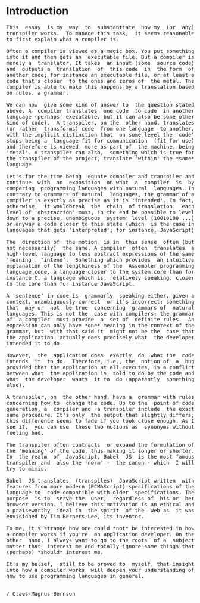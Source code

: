 # Introduction
<pre>
This  essay  is my  way  to  substantiate  how my  (or  any)
transpiler works.  To manage this task,  it seems reasonable
to first explain what a compiler is.

Often a compiler is viewed as a magic box. You put something
into it and then gets an  executable file. But a compiler is
merely a  translator. It takes  an input (some  source code)
and  outputs a  translation  of  this code  in  the form  of
another code; for instance an executable file, or at least a
code that's closer  to the ones and zeros of  the metal. The
compiler is able to make this happens by a translation based
on rules, a grammar.

We can now  give some kind of answer to  the question stated
above. A  compiler translates  one code  to code  in another
language (perhaps  executable, but it can also be some other
kind of code).  A transpiler, on the  other hand, translates
(or rather  transforms) code  from one language  to another,
with the implicit distinction that  on some level the 'code'
stops being a  language fit for communication  (fit for use)
and therefore is viewed  more as part of  the machine, being
'metal'. A transpiler can also,  something which is true for
the transpiler of the project, translate 'within' the *same*
language.

Let's for the time being  equate compiler and transpiler and
continue  with  an  exposition  on what  a  compiler  is  by
comparing  programming languages with natural  languages. In
contrary to grammars of natural  languages, the grammar of a
compiler is exactly as precise as it is 'intended'. In fact,
otherwise,  it wouldbreak  the  chain  of translation:  each
level of 'abstraction' must, in the end be possible to level
down to a precise, unambiguous 'system' level (10010100 ...)
or anyway a code closer to this state (which  is the case in
languages that gets 'interpreted'; for instance, JavaScript).

The  direction of  the motion  is in  this sense  often (but
not necessarily)  the same. A compiler  often  translates  a
high-level language to less abstract expressions of the same
'meaning', 'intend'.  Something which provides  an intuitive
explanation of the lengthiness of the  Assembler programming
language code, a language closer to the system core than for
instance C, a language which is, relatively speaking, closer
to the core than for instance JavaScript.

A 'sentence' in code is  grammarly  speaking either, given a
context, unambiguously correct  or it's incorrect; something
that  may or  not  be true  concerning  grammars of  natural
languages. This is not the  case with compilers; the grammar
of  a compiler  must provide  a  set of  definite rules.  An
expression can only have *one* meaning in the context of the
grammar, but  with that said it  might not be the  case that
the application  actually does precisely what  the developer
intended it to do.

However,  the  application does  exactly  do  what the  code
intends  it  to do.  Therefore, i.e., the  notion of  a  bug
provided that the application at all executes, is a conflict
between what  the application is  told to do by the code and
what  the developer  wants  it to  do (apparently  something
else).

A transpiler, on  the other hand, have a  grammar with rules
concerning how to  change the code. Up to the  point of code
generation, a  compiler and  a transpiler include  the exact
same procedure. It's only  the output that slightly differs;
this difference seems to fade if you look close enough. As I
see it,  you can use  these two notions as  synonyms without
feeling bad.

The transpiler often contracts  or expand the formulation of
the 'meaning' of the code, thus making it longer or shorter.
In  the realm  of  JavaScript, Babel  JS  is the most famous
transpiler and  also the 'norm' -  the canon - which  I will
try to mimic.

Babel  JS translates  (transpiles)  JavaScript written  with
features from more modern (ECMAScript) specifications of the
language to  code compatible with older  specifications. The
purpose  is to  serve the  user,  regardless of  his or  her
browser version. I believe this motivation is an ethical and
a praiseworthy  ideal in  the spirit  of the  Web as  it was
envisioned by Tim Berners-Lee, its inventor.

To me, it's strange how one could *not* be interested in how
a compiler works if you're  an application developer. On the
other  hand, I always want to go to the roots  of a  subject
matter that  interest me and totally ignore some things that
(perhaps) *should* interest me.

It's my belief,  still to be proved to  myself, that insight
into how a compiler works  will deepen your understanding of
how to use programming languages in general.


/ Claes-Magnus Bernson























</pre>
